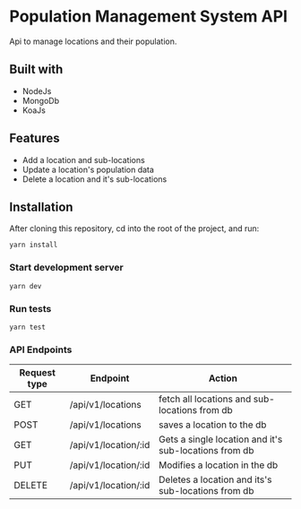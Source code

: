 # Population Management System API

Api to manage locations and their population.

## Built with
- NodeJs
- MongoDb
- KoaJs

## Features
- Add a location and sub-locations
- Update a location's population data
- Delete a location and it's sub-locations

## Installation
After cloning this repository, cd into the root of the project, and run:
```
yarn install
```

### Start development server
```
yarn dev
```

### Run tests
```
yarn test
```

### API Endpoints

Request type | Endpoint                 | Action
-------------|--------------------------|--------------------------------------------------
GET           | /api/v1/locations        | fetch all locations and sub-locations from db
POST          | /api/v1/locations        | saves a location to the db
GET	         | /api/v1/location/:id    | Gets a single location and it's sub-locations from db
PUT	         | /api/v1/location/:id    | Modifies a location in the db
DELETE	     | /api/v1/location/:id    | Deletes a location and its's sub-locations from db
